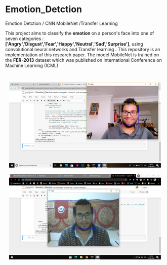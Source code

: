 # Emotion_Detction
Emotion Detction / CNN  MobileNet /Transfer Learning
<p>
This project aims to classify the <strong> emotion </strong> on a person's face into one of seven categories : <strong>['Angry','Disgust','Fear','Happy','Neutral','Sad','Surprise']</strong>, using convolutional neural networks and Transfer learning .
This repository is an implementation of this research paper. The model MobileNet is trained on the <strong> FER-2013</strong>
dataset which was published on International Conference on Machine Learning (ICML)
</p> 
<br> 
<p text align='center'>
<img src="https://github.com/Y0unes17/Emotion_Detction/blob/master/images/cap.png?raw=true" width="480" higth="480"/>
<br>
<br>
<img src="https://github.com/Y0unes17/Emotion_Detction/blob/master/images/cap3.png?raw=true" width="480" higth="480"/>
</p>
